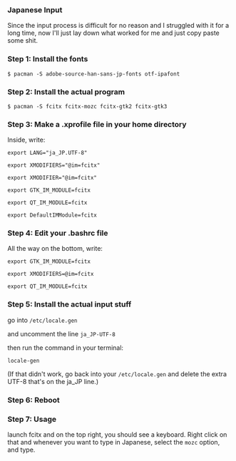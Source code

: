 ### Japanese Input

Since the input process is difficult for no reason and I struggled with it for a long time, now I'll just lay down what worked for me and just copy paste some shit.

### Step 1: Install the fonts

`$ pacman -S adobe-source-han-sans-jp-fonts otf-ipafont`

### Step 2: Install the actual program
`$ pacman -S fcitx fcitx-mozc fcitx-gtk2 fcitx-gtk3`

### Step 3: Make a .xprofile file in your home directory

Inside, write:

`export LANG="ja_JP.UTF-8"`

`export XMODIFIERS="@im=fcitx"`

`export XMODIFIER="@im=fcitx"`

`export GTK_IM_MODULE=fcitx`

`export QT_IM_MODULE=fcitx`

`export DefaultIMModule=fcitx`


### Step 4: Edit your .bashrc file
All the way on the bottom, write:


`export GTK_IM_MODULE=fcitx`

`export XMODIFIERS=@im=fcitx`

`export QT_IM_MODULE=fcitx`


### Step 5: Install the actual input stuff

go into `/etc/locale.gen`

and uncomment the line `ja_JP-UTF-8`

then run the command in your terminal:

`locale-gen`

(If that didn't work, go back into your `/etc/locale.gen` and delete the extra UTF-8 that's on the ja_JP line.)

### Step 6: Reboot

### Step 7: Usage

launch fcitx and on the top right, you should see a keyboard. Right click on that and whenever you want to type in Japanese, select the `mozc` option, and type. 
